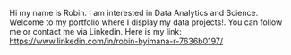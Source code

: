 Hi my name is Robin. I am interested in Data Analytics and Science. Welcome to my portfolio where I display my data projects!. 
You can follow me or contact me via Linkedin. Here is my link: https://www.linkedin.com/in/robin-byimana-r-7636b0197/ 
